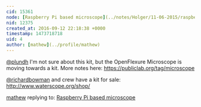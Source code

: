 ```yaml
---
cid: 15361
node: [Raspberry Pi based microscope](../notes/Holger/11-06-2015/raspberry-pi-based-microscope)
nid: 12375
created_at: 2016-09-12 22:18:38 +0000
timestamp: 1473718718
uid: 4
author: [mathew](../profile/mathew)
---
```


[@plundh](/profile/plundh) I'm not sure about this kit, but the OpenFlexure Microscope is moving towards a kit. 
More notes here:
https://publiclab.org/tag/microscope

[@richardbowman](/profile/richardbowman) and crew have a kit for sale:
http://www.waterscope.org/shop/

[mathew](../profile/mathew) replying to: [Raspberry Pi based microscope](../notes/Holger/11-06-2015/raspberry-pi-based-microscope)

